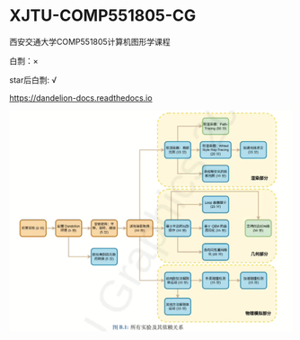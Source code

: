 # XJTU-COMP551805-CG
西安交通大学COMP551805计算机图形学课程

白剽​：×

star后白剽: √

https://dandelion-docs.readthedocs.io

<img src="https://raw.githubusercontent.com/DANNHIROAKI/New-Picture-Bed/main/img/实验依赖关系图.png" alt="实验依赖关系图" style="zoom: 80%;" />
